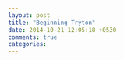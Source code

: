 ```yaml
---
layout: post
title: "Beginning Tryton"
date: 2014-10-21 12:05:18 +0530
comments: true
categories: 
---
```

